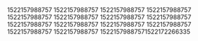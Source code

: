1522157988757
1522157988757
1522157988757
1522157988757
1522157988757
1522157988757
1522157988757
1522157988757
1522157988757
1522157988757
1522157988757
1522157988757
1522157988757
1522157988757
15221579887571522172266335